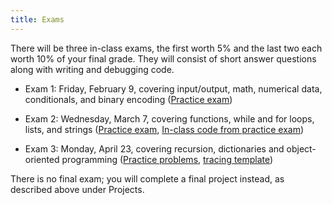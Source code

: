 ```yaml
---
title: Exams
---
```


There will be three in-class exams, the first worth 5% and the last
two each worth 10% of your final grade. They will consist of short
answer questions along with writing and debugging code.

- Exam 1: Friday, February 9, covering input/output, math, numerical
  data, conditionals, and binary encoding ([Practice
  exam](static/exam1-practice-s18.pdf))

- Exam 2: Wednesday, March 7, covering functions, while and for loops,
  lists, and strings ([Practice exam](static/exam2-practice-s18.pdf),
  [In-class code from practice exam](static/exam2-practice.py))

<!-- ; [Practice exam solution code](static/exam2-practice.py); [Bonus functions](http://mgoadric.github.io/csci150/homework/bonusfunctions.html) due Wednesday after spring break (March 29)) -\-> -->

- Exam 3: Monday, April 23, covering recursion, dictionaries and object-oriented
    programming ([Practice problems](static/exam3-practice-s18.pdf),
    [tracing template](static/heap-tracing-template.pdf))

There is no final exam; you will complete a final project instead, as
described above under Projects.
